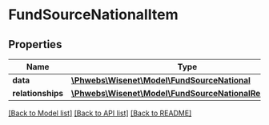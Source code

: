 # FundSourceNationalItem

## Properties
Name | Type | Description | Notes
------------ | ------------- | ------------- | -------------
**data** | [**\Phwebs\Wisenet\Model\FundSourceNational**](FundSourceNational.md) |  | [optional] 
**relationships** | [**\Phwebs\Wisenet\Model\FundSourceNationalRelationships**](FundSourceNationalRelationships.md) |  | [optional] 

[[Back to Model list]](../../README.md#documentation-for-models) [[Back to API list]](../../README.md#documentation-for-api-endpoints) [[Back to README]](../../README.md)

